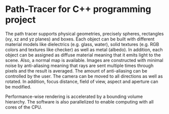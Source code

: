 # Path-Tracer for C++ programming project

The path tracer supports physical geometries, precisely spheres, rectangles (xy, xz and yz planes) and boxes. Each object can be built with different material models like dielectrics (e.g. glass, water), solid textures (e.g. RGB colors and textures like checker) as well as metal (albedo). In addition, each object can be assigned as diffuse material meaning that it emits light to the scene. Also, a normal map is available. Images are constructed with minimal noise by anti-aliasing meaning that rays are sent multiple times through pixels and the result is averaged. The amount of anti-aliasing can be controlled by the user. The camera can be moved to all directions as well as rotated. In addition, focus distance, field of view, aspect and aperture can be modified.

Performance-wise rendering is accelerated by a bounding volume hierarchy. The software is also parallelized to enable computing with all cores of the CPU.


